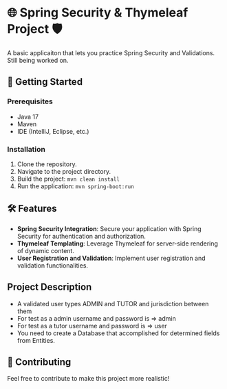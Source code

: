 # 🌐 Spring Security & Thymeleaf Project 🛡️

A basic applicaiton that lets you practice Spring Security and Validations. Still being worked on.

## 🚀 Getting Started

### Prerequisites
- Java 17
- Maven
- IDE (IntelliJ, Eclipse, etc.)

### Installation
1. Clone the repository.
2. Navigate to the project directory. 
3. Build the project: `mvn clean install`
4. Run the application: `mvn spring-boot:run`

## 🛠️ Features

- **Spring Security Integration**: Secure your application with Spring Security for authentication and authorization.
- **Thymeleaf Templating**: Leverage Thymeleaf for server-side rendering of dynamic content.
- **User Registration and Validation**: Implement user registration and validation functionalities.

## Project Description
- A validated user types ADMIN and TUTOR and jurisdiction between them
- For test as a admin username and password is  => admin
- For test as a tutor username and password is => user
- You need to create a Database that accomplished for determined fields from Entities.
  
## 🤝 Contributing

Feel free to contribute to make this project more realistic!

